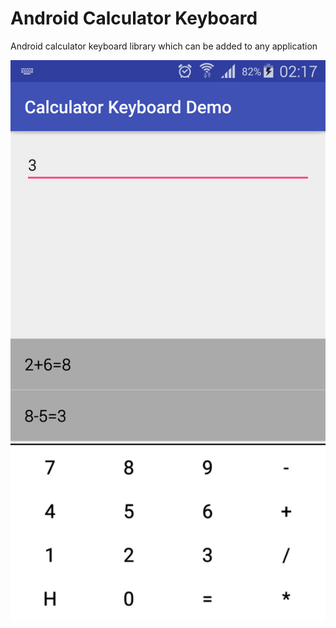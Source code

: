 # Android Calculator Keyboard
Android calculator keyboard library which can be added to any application

![alt Screenshot](https://github.com/eugeneroz/CalculatorKeyboardDemo/blob/master/Screenshot.png)
